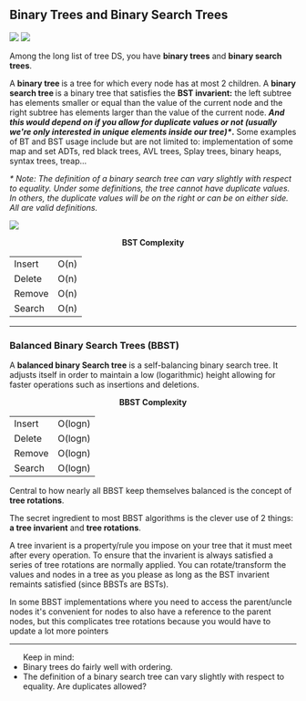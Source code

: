 <h2>Binary Trees and Binary Search Trees</h3>
<img src="https://miro.medium.com/max/16000/1*CMGFtehu01ZEBgzHG71sMg.png"/>
<img src="https://www.gatevidyalay.com/wp-content/uploads/2018/07/Binary-Search-Tree-Example.png"/>
<p>Among the long list of tree DS, you have <b>binary trees</b> and <b>binary search trees</b>.</p>
<p>A <b>binary tree </b>is a tree for which every node has at most 2 children. A <b>binary search tree </b>is a binary tree that satisfies the <b>BST invarient:</b> the left subtree has elements smaller or equal than the value of the current node and the right subtree has elements larger than the value of the current node. <b><i>And this would depend on if you allow for duplicate values or not (usually we're only interested in unique elements inside our tree)*</i>.</b> Some examples of BT and BST usage include but are not limited to: implementation of some map and set ADTs, red black trees, AVL trees, Splay trees, binary heaps, syntax trees, treap...</p>
<p><i>* Note: The definition of a binary search tree can vary slightly with respect to equality. Under some definitions, the tree cannot have duplicate values. In others, the duplicate values will be on the right or can be on either side. All are valid definitions.</i></p>
<img src="https://cdn.educba.com/academy/wp-content/uploads/2021/05/Binary-Tree-vs-Binary-Search-Tree.jpg"></img>

<p align='center'><b>BST Complexity</b></p>
<table align='center'>
  <tr>
    <td>Insert</td>
    <td>O(n)</td>
  </tr>
  <tr>
    <td>Delete</td>
    <td>O(n)</td>
  </tr>
  <tr>
    <td>Remove</td>
    <td>O(n)</td>
  </tr>
  <tr>
    <td>Search</td>
    <td>O(n)</td>
  </tr>
</table>
 
 ---

<h3> Balanced Binary Search Trees (BBST)</h3>
<p>A <b>balanced binary Search tree</b> is a self-balancing binary search tree. It adjusts itself in order to maintain a low (logarithmic) height allowing for faster operations such as insertions and deletions.</p>

<p align='center'><b>BBST Complexity</b></p>
<table align='center'>
  <tr>
    <td>Insert</td>
    <td>O(logn)</td>
  </tr>
  <tr>
    <td>Delete</td>
    <td>O(logn)</td>
  </tr>
  <tr>
    <td>Remove</td>
    <td>O(logn)</td>
  </tr>
  <tr>
    <td>Search</td>
    <td>O(logn)</td>
  </tr>
</table>

<p>Central to how nearly all BBST keep themselves balanced is the concept of <b>tree rotations</b>.</p>
<p>The secret ingredient to most BBST algorithms is the clever use of 2 things: <b>a tree invarient</b> and <b>tree rotations</b>.</p>
<p>A tree invarient is a property/rule you impose on your tree that it must meet after every operation. To ensure that the invarient is always satisfied a series of tree rotations are normally applied. You can rotate/transform the values and nodes in a tree as you please as long as the BST invarient remaints satisfied (since BBSTs are BSTs).</p>
<p>In some BBST implementations where you need to access the parent/uncle nodes it's convenient for nodes to also have a reference to the parent nodes, but this complicates tree rotations because you would have to update a lot more pointers</p>

---

<ul> Keep in mind: 
  <li>Binary trees do fairly well with ordering.</li>
  <li>The definition of a binary search tree can vary slightly with respect to equality. Are duplicates allowed?</li>
</ul>
